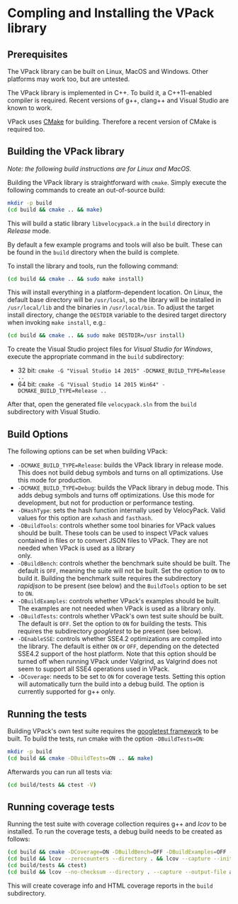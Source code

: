 Compling and Installing the VPack library
=========================================

Prerequisites
-------------

The VPack library can be built on Linux, MacOS and Windows. Other platforms may
work too, but are untested.

The VPack library is implemented in C++. To build it, a C++11-enabled compiler
is required. Recent versions of g++, clang++ and Visual Studio are known to work.

VPack uses [CMake](https://cmake.org/download/) for building. Therefore a recent
version of CMake is required too.


Building the VPack library
--------------------------

*Note: the following build instructions are for Linux and MacOS.*

Building the VPack library is straightforward with `cmake`. Simply execute the
following commands to create an out-of-source build:

```bash
mkdir -p build
(cd build && cmake .. && make)
```

This will build a static library `libvelocypack.a` in the `build` directory
in *Release* mode.

By default a few example programs and tools will also be built. These can
be found in the `build` directory when the build is complete.

To install the library and tools, run the following command:

```bash
(cd build && cmake .. && sudo make install)
```

This will install everything in a platform-dependent location. On Linux,
the default base directory will be `/usr/local`, so the library will be
installed in `/usr/local/lib` and the binaries in `/usr/local/bin`. 
To adjust the target install directory, change the `DESTDIR` variable to
the desired target directory when invoking `make install`, e.g.:

```bash
(cd build && cmake .. && sudo make DESTDIR=/usr install)
```

To create the Visual Studio project files for *Visual Studio for Windows*, 
execute the appropriate command in the `build` subdirectory:

* 32 bit: `cmake -G "Visual Studio 14 2015" -DCMAKE_BUILD_TYPE=Release ..`
* 64 bit: `cmake -G "Visual Studio 14 2015 Win64" -DCMAKE_BUILD_TYPE=Release ..`

After that, open the generated file `velocypack.sln` from the `build`
subdirectory with Visual Studio.


Build Options
-------------

The following options can be set when building VPack:

* `-DCMAKE_BUILD_TYPE=Release`: builds the VPack library in release mode. This
  does not build debug symbols and turns on all optimizations. Use this mode for
  production.
* `-DCMAKE_BUILD_TYPE=Debug`: builds the VPack library in debug mode. This
  adds debug symbols and turns off optimizations. Use this mode for development,
  but not for production or performance testing.
* `-DHashType`: sets the hash function internally used by VelocyPack. Valid values
  for this option are `xxhash` and `fasthash`.
* `-DBuildTools`: controls whether some tool binaries for VPack values should be
  built. These tools can be used to inspect VPack values contained in files or to
  convert JSON files to VPack. They are not needed when VPack is used as a library  
  only.
* `-DBuildBench`: controls whether the benchmark suite should be built. The
  default is `OFF`, meaning the suite will not be built. Set the option to `ON` to
  build it. Building the benchmark suite requires the subdirectory *rapidjson* to
  be present (see below) and the `BuildTools` option to be set to `ON`.
* `-DBuildExamples`: controls whether VPack's examples should be built. The
  examples are not needed when VPack is used as a library only.
* `-DBuildTests`: controls whether VPack's own test suite should be built. The
  default is `OFF`. Set the option to `ON` for building the tests. This requires
  the subdirectory *googletest* to be present (see below).
* `-DEnableSSE`: controls whether SSE4.2 optimizations are compiled into the
  library. The default is either `ON` or `OFF`, depending on the detected SSE4.2
  support of the host platform. Note that this option should be turned off when
  running VPack under Valgrind, as Valgrind does not seem to support all SSE4
  operations used in VPack.
* `-DCoverage`: needs to be set to `ON` for coverage tests. Setting this option
  will automatically turn the build into a debug build. The option is currently
  supported for g++ only.


Running the tests
-----------------

Building VPack's own test suite requires the [googletest framework](https://github.com/google/googletest)
to be built. To build the tests, run cmake with the option `-DBuildTests=ON`:

```bash
mkdir -p build
(cd build && cmake -DBuildTests=ON .. && make)
```

Afterwards you can run all tests via:

```bash
(cd build/tests && ctest -V)
```

Running coverage tests
----------------------

Running the test suite with coverage collection requires g++ and *lcov* to be
installed. To run the coverage tests, a debug build needs to be created as
follows:

```bash
(cd build && cmake -DCoverage=ON -DBuildBench=OFF -DBuildExamples=OFF -DBuildTests=ON -DBuildLargeTests=OFF -DBuildTools=OFF .. && make)
(cd build && lcov --zerocounters --directory . && lcov --capture --initial --directory . --output-file app)
(cd build/tests && ctest)
(cd build && lcov --no-checksum --directory . --capture --output-file app.info && genhtml app.info)
```

This will create coverage info and HTML coverage reports in the `build` subdirectory.

